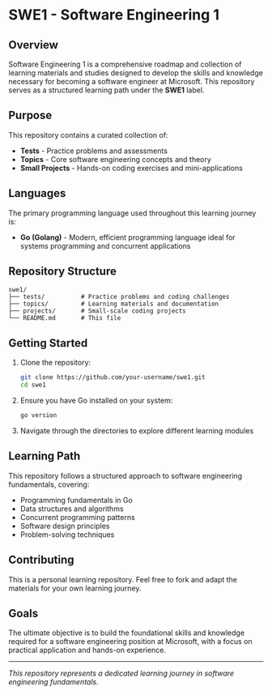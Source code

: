 # SWE1 - Software Engineering 1

## Overview

Software Engineering 1 is a comprehensive roadmap and collection of learning materials and studies designed to develop the skills and knowledge necessary for becoming a software engineer at Microsoft. This repository serves as a structured learning path under the **SWE1** label.

## Purpose

This repository contains a curated collection of:
- **Tests** - Practice problems and assessments
- **Topics** - Core software engineering concepts and theory
- **Small Projects** - Hands-on coding exercises and mini-applications

## Languages

The primary programming language used throughout this learning journey is:

- **Go (Golang)** - Modern, efficient programming language ideal for systems programming and concurrent applications

## Repository Structure

```
swe1/
├── tests/          # Practice problems and coding challenges
├── topics/         # Learning materials and documentation
├── projects/       # Small-scale coding projects
└── README.md       # This file
```

## Getting Started

1. Clone the repository:
   ```bash
   git clone https://github.com/your-username/swe1.git
   cd swe1
   ```

2. Ensure you have Go installed on your system:
   ```bash
   go version
   ```

3. Navigate through the directories to explore different learning modules

## Learning Path

This repository follows a structured approach to software engineering fundamentals, covering:

- Programming fundamentals in Go
- Data structures and algorithms
- Concurrent programming patterns
- Software design principles
- Problem-solving techniques

## Contributing

This is a personal learning repository. Feel free to fork and adapt the materials for your own learning journey.

## Goals

The ultimate objective is to build the foundational skills and knowledge required for a software engineering position at Microsoft, with a focus on practical application and hands-on experience.

---

*This repository represents a dedicated learning journey in software engineering fundamentals.*